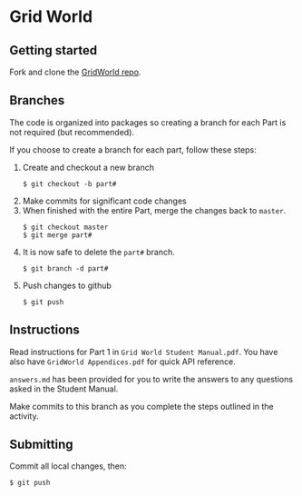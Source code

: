 # Grid World

## Getting started

Fork and clone the [GridWorld repo](http://github.com/mvhs-apcs/GridWorld).

## Branches

The code is organized into packages so creating a branch for each Part is not required (but recommended).

If you choose to create a branch for each part, follow these steps:

1. Create and checkout a new branch
    ```
    $ git checkout -b part#
    ```
2. Make commits for significant code changes
3. When finished with the entire Part, merge the changes back to `master`.
    ```
    $ git checkout master
    $ git merge part#
    ```
4. It is now safe to delete the `part#` branch.
    ```
    $ git branch -d part#
    ```
5. Push changes to github
    ```
    $ git push
    ```

## Instructions

Read instructions for Part 1 in `Grid World Student Manual.pdf`. You have also have `GridWorld Appendices.pdf` for quick API reference.

`answers.md` has been provided for you to write the answers to any questions asked in the Student Manual.

Make commits to this branch as you complete the steps outlined in the activity.

## Submitting

Commit all local changes, then:
```
$ git push
```